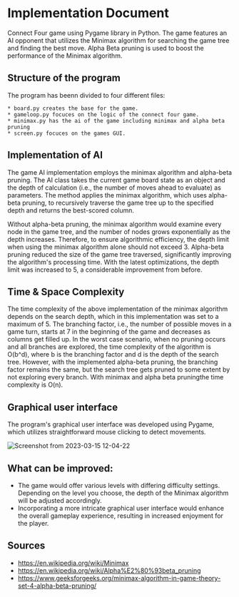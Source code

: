 # Implementation Document

Connect Four game using Pygame library in Python. The game features an AI opponent that utilizes the Minimax algorithm for searching the game tree and finding the best move. Alpha Beta pruning is used to boost the performance of the Minimax algorithm.


## Structure of the program
The program has beenn divided to four different files:

    * board.py creates the base for the game.
    * gameloop.py focuces on the logic of the connect four game.
    * minimax.py has the ai of the game including minimax and alpha beta pruning
    * screen.py focuces on the games GUI.


## Implementation of AI

The game AI implementation employs the minimax algorithm and alpha-beta pruning. The AI class takes the current game board state as an object and the depth of calculation (i.e., the number of moves ahead to evaluate) as parameters. The method applies the minimax algorithm, which uses alpha-beta pruning, to recursively traverse the game tree up to the specified depth and returns the best-scored column.

Without alpha-beta pruning, the minimax algorithm would examine every node in the game tree, and the number of nodes grows exponentially as the depth increases. Therefore, to ensure algorithmic efficiency, the depth limit when using the minimax algorithm alone should not exceed 3. Alpha-beta pruning reduced the size of the game tree traversed, significantly improving the algorithm's processing time. With the latest optimizations, the depth limit was increased to 5, a considerable improvement from before.


## Time & Space Complexity

The time complexity of the above implementation of the minimax algorithm depends on the search depth, which in this implementation was set to a maximum of 5. The branching factor, i.e., the number of possible moves in a game turn, starts at 7 in the beginning of the game and decreases as columns get filled up. In the worst case scenario, when no pruning occurs and all branches are explored, the time complexity of the algorithm is O(b^d), where b is the branching factor and d is the depth of the search tree. However, with the implemented alpha-beta pruning, the branching factor remains the same, but the search tree gets pruned to some extent by not exploring every branch. With minimax and alpha beta pruningthe time complexity is O(n).

## Graphical user interface

The program's graphical user interface was developed using Pygame, which utilizes straightforward mouse clicking to detect movements.

![Screenshot from 2023-03-15 12-04-22](https://user-images.githubusercontent.com/102189885/225276993-eb6e1292-6b4b-4bc5-a945-55641e3e87c2.png)

## What can be improved:
* The game would offer various levels with differing difficulty settings. Depending on the level you choose, the depth of the Minimax algorithm will be adjusted accordingly.
* Incorporating a more intricate graphical user interface would enhance the overall gameplay experience, resulting in increased enjoyment for the player.

## Sources

* https://en.wikipedia.org/wiki/Minimax
* https://en.wikipedia.org/wiki/Alpha%E2%80%93beta_pruning
* https://www.geeksforgeeks.org/minimax-algorithm-in-game-theory-set-4-alpha-beta-pruning/
